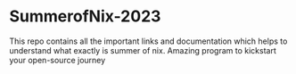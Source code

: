 # SummerofNix-2023
This repo contains all the important links and documentation which helps to understand what exactly is summer of nix.
Amazing program to kickstart your open-source journey


